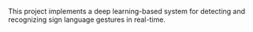 This project implements a deep learning-based system for detecting and recognizing sign language gestures in real-time.
   
  
